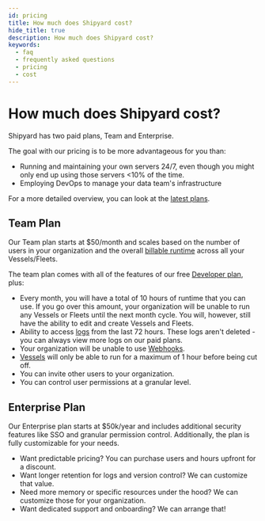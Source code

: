 ```yaml
---
id: pricing
title: How much does Shipyard cost?
hide_title: true
description: How much does Shipyard cost?
keywords:
  - faq
  - frequently asked questions
  - pricing
  - cost
---
```


# How much does Shipyard cost?

Shipyard has two paid plans, Team and Enterprise.

The goal with our pricing is to be more advantageous for you than:
- Running and maintaining your own servers 24/7, even though you might only end up using those servers <10% of the time.
- Employing DevOps to manage your data team's infrastructure

For a more detailed overview, you can look at the [latest plans](https://www.shipyardapp.com/pricing).

## Team Plan
Our Team plan starts at $50/month and scales based on the number of users in your organization and the overall [billable runtime](billable-runtime.md) across all your Vessels/Fleets.

The team plan comes with all of the features of our free [Developer plan](developer-plan.md), plus:
- Every month, you will have a total of 10 hours of runtime that you can use. If you go over this amount, your organization will be unable to run any Vessels or Fleets until the next month cycle. You will, however, still have the ability to edit and create Vessels and Fleets.
- Ability to access [logs](../../reference/logs/logs-overview.md) from the last 72 hours. These logs aren't deleted - you can always view more logs on our paid plans.
- Your organization will be unable to use [Webhooks](../../reference/triggers/webhook-triggers.md).
- [Vessels](../../reference/vessels.md) will only be able to run for a maximum of 1 hour before being cut off.
- You can invite other users to your organization.
- You can control user permissions at a granular level.

## Enterprise Plan
Our Enterprise plan starts at $50k/year and includes additional security features like SSO and granular permission control. Additionally, the plan is fully customizable for your needs. 
- Want predictable pricing? You can purchase users and hours upfront for a discount. 
- Want longer retention for logs and version control? We can customize that value.
- Need more memory or specific resources under the hood? We can customize those for your organization.
- Want dedicated support and onboarding? We can arrange that!